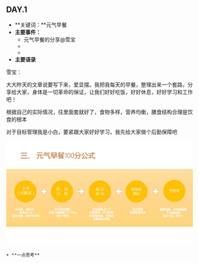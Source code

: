 ## DAY.1
+ **关键词：**元气早餐
+ **主要事件：**
    + 元气早餐的分享@雪宝
    + 
    + 
+ **主要语录**

雪宝：

大大昨天的文章说要写下来，爱显摆。我把我每天的早餐，整理出来一个套路，分享给大家，身体是一切革命的保证，让我们好好吃饭，好好休息，好好学习和工作吧！

根据自己的实际情况，往里面套就好了，食物多样，营养均衡，膳食结构合理是饮食的根本

对于目标管理我是小白，要紧跟大家好好学习，我先给大家做个后勤保障吧


![](./_image/99fbc23b551a5eb21e8d93e09ded373.jpg)


    + **一点思考**
